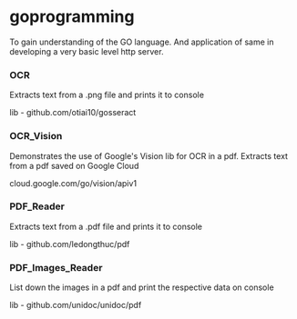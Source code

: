# goprogramming
To gain understanding of the GO language. And application of same in developing a very basic level http server.



### OCR
Extracts text from a .png file and prints it to console

lib - github.com/otiai10/gosseract

### OCR_Vision
Demonstrates the use of Google's Vision lib for OCR in a pdf.
Extracts text from a pdf saved on Google Cloud

cloud.google.com/go/vision/apiv1

### PDF_Reader
Extracts text from a .pdf file and prints it to console

lib - github.com/ledongthuc/pdf

### PDF_Images_Reader
List down the images in a pdf and print the respective data on console

lib - github.com/unidoc/unidoc/pdf


